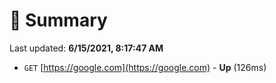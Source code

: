 # 📖 Summary
Last updated: **6/15/2021, 8:17:47 AM**

- `GET` [https://google.com](https://google.com) - **Up** (126ms)
